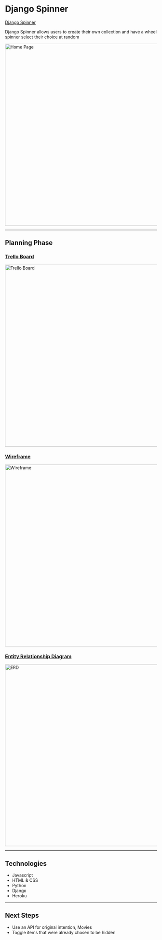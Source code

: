 # Django Spinner

[Django Spinner](https://django-spinner.herokuapp.com/)

Django Spinner allows users to create their own collection and have a wheel spinner select their choice at random

<img width="600" alt="Home Page" src="https://i.imgur.com/gSdirlX.png">


---

## Planning Phase


### [Trello Board](https://trello.com/b/5clOapPe/sei-unit-4-django)

<img width="600" alt="Trello Board" src="https://i.imgur.com/vO2hhih.png">

### [Wireframe](https://whimsical.com/unit-4-wireframe-2ABtKbL2sMaGsnpo8CW8Rx)

<img width="600" alt="Wireframe" src="https://i.imgur.com/Ivljd3L.png">

### [Entity Relationship Diagram](https://whimsical.com/sei-wireframe-unit-4-erd-3UZ5ohBBAULzXsj1YBuLT7)

<img width="600" alt="ERD" src="https://i.imgur.com/YnrxjXM.png">

---

## Technologies

 - Javascript
 - HTML & CSS
 - Python
 - Django
 - Heroku

---

## Next Steps

- Use an API for original intention, Movies
- Toggle items that were already chosen to be hidden
